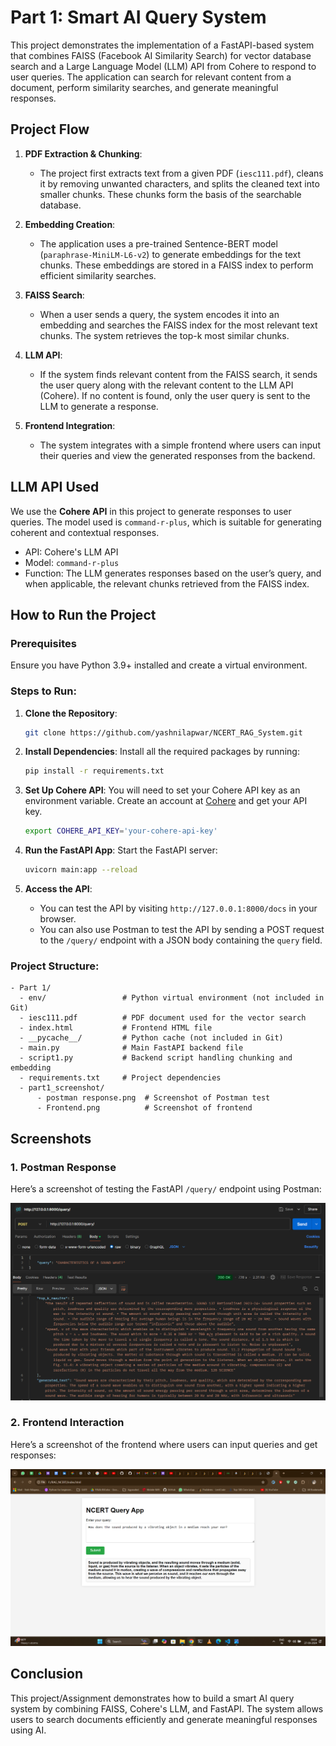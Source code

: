 
# Part 1: Smart AI Query System

This project demonstrates the implementation of a FastAPI-based system that combines FAISS (Facebook AI Similarity Search) for vector database search and a Large Language Model (LLM) API from Cohere to respond to user queries. The application can search for relevant content from a document, perform similarity searches, and generate meaningful responses.

## Project Flow

1. **PDF Extraction & Chunking**:
   - The project first extracts text from a given PDF (`iesc111.pdf`), cleans it by removing unwanted characters, and splits the cleaned text into smaller chunks. These chunks form the basis of the searchable database.

2. **Embedding Creation**:
   - The application uses a pre-trained Sentence-BERT model (`paraphrase-MiniLM-L6-v2`) to generate embeddings for the text chunks. These embeddings are stored in a FAISS index to perform efficient similarity searches.

3. **FAISS Search**:
   - When a user sends a query, the system encodes it into an embedding and searches the FAISS index for the most relevant text chunks. The system retrieves the top-k most similar chunks.

4. **LLM API**:
   - If the system finds relevant content from the FAISS search, it sends the user query along with the relevant content to the LLM API (Cohere). If no content is found, only the user query is sent to the LLM to generate a response.

5. **Frontend Integration**:
   - The system integrates with a simple frontend where users can input their queries and view the generated responses from the backend.

## LLM API Used

We use the **Cohere API** in this project to generate responses to user queries. The model used is `command-r-plus`, which is suitable for generating coherent and contextual responses.

- API: Cohere's LLM API
- Model: `command-r-plus`
- Function: The LLM generates responses based on the user’s query, and when applicable, the relevant chunks retrieved from the FAISS index.

## How to Run the Project

### Prerequisites

Ensure you have Python 3.9+ installed and create a virtual environment.

### Steps to Run:

1. **Clone the Repository**:
   ```bash
   git clone https://github.com/yashnilapwar/NCERT_RAG_System.git
   ```

2. **Install Dependencies**:
   Install all the required packages by running:
   ```bash
   pip install -r requirements.txt
   ```

3. **Set Up Cohere API**:
   You will need to set your Cohere API key as an environment variable. Create an account at [Cohere](https://cohere.ai/) and get your API key.

   ```bash
   export COHERE_API_KEY='your-cohere-api-key'
   ```

4. **Run the FastAPI App**:
   Start the FastAPI server:
   ```bash
   uvicorn main:app --reload
   ```

5. **Access the API**:
   - You can test the API by visiting `http://127.0.0.1:8000/docs` in your browser.
   - You can also use Postman to test the API by sending a POST request to the `/query/` endpoint with a JSON body containing the `query` field.

### Project Structure:

```
- Part 1/
  - env/                 # Python virtual environment (not included in Git)
  - iesc111.pdf          # PDF document used for the vector search
  - index.html           # Frontend HTML file
  - __pycache__/         # Python cache (not included in Git)
  - main.py              # Main FastAPI backend file
  - script1.py           # Backend script handling chunking and embedding
  - requirements.txt     # Project dependencies
  - part1_screenshot/
      - postman response.png  # Screenshot of Postman test
      - Frontend.png          # Screenshot of frontend
```

## Screenshots

### 1. Postman Response

Here’s a screenshot of testing the FastAPI `/query/` endpoint using Postman:

![Postman Response](Part%201/postman%20response.png)

### 2. Frontend Interaction

Here’s a screenshot of the frontend where users can input queries and get responses:

![Frontend Interaction](Part%201/Frontend.png)

## Conclusion

This project/Assignment demonstrates how to build a smart AI query system by combining FAISS, Cohere's LLM, and FastAPI. The system allows users to search documents efficiently and generate meaningful responses using AI.
